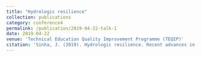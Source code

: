 ```yaml
---
title: "Hydrologic resilience"
collection: publications
category: conference4
permalink: /publication/2019-04-22-talk-1
date: 2019-04-22
venue: 'Technical Education Quality Improvement Programme (TEQIP)' 
citation: 'Sinha, J. (2019). Hydrologic resilience. Recent advances in Water Resources and Environmental Engineering, 22-27 April 2019, Technical Education Quality Improvement Programme (TEQIP), IIT Indore. '
---
```

